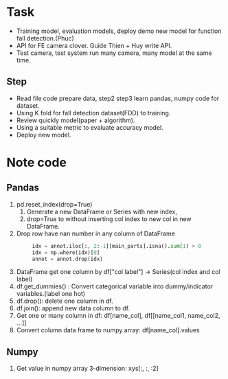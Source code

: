 # Task
+ Training model, evaluation models, deploy demo new model for function fall detection.(Phuc)
+ API for FE camera clover. Guide Thien + Huy write API.
+ Test camera, test system run many camera, many model at the same time.
## Step
+ Read file code prepare data, step2 step3 learn pandas, numpy code for dataset.
+ Using K fold for fall detection dataset(FDD) to training.
+ Review quickly model(paper + algorithm).
+ Using a suitable metric to evaluate accuracy model.
+ Deploy new model.


# Note code
## Pandas
1. pd.reset_index(drop=True)
   1. Generate a new DataFrame or Series with new index, 
   2. drop=True to without inserting col index to new col in new DataFrame.
2. Drop row have nan number in any column of DataFrame
   ```python
        idx = annot.iloc[:, 2:-1][main_parts].isna().sum(1) > 0
        idx = np.where(idx)[0]
        annot = annot.drop(idx)
   ```
3. DataFrame get one column by df["col label"] -> Series(col index and col label)
4. df.get_dummies() : Convert categorical variable into dummy/indicator variables.(label one hot)
5. df.drop(): delete one column in df.
6. df.join(): append new data column to df.
7. Get one or many column in df: df[name_col], df[[name_col1, name_col2, ...]]
8. Convert column data frame to numpy array: df[name_col].values
## Numpy
1. Get value in numpy array 3-dimension: xys[:, :, :2]